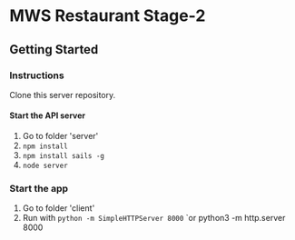 # MWS Restaurant Stage-2


## Getting Started

### Instructions

Clone this server repository.

#### Start the API server
1. Go to folder 'server'
2. `npm install`
3. `npm install sails -g`
4. `node server`

### Start the app 
1. Go to folder 'client'
2. Run with `python -m SimpleHTTPServer 8000` `or python3 -m http.server 8000
